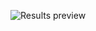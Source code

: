 ![Results preview](https://github.com/anastasiyaig/tms_python/blob/main/results%20preview.jpg "Results preview")
